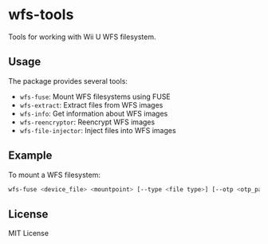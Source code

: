 # wfs-tools

Tools for working with Wii U WFS filesystem.

## Usage

The package provides several tools:

- `wfs-fuse`: Mount WFS filesystems using FUSE
- `wfs-extract`: Extract files from WFS images
- `wfs-info`: Get information about WFS images
- `wfs-reencryptor`: Reencrypt WFS images
- `wfs-file-injector`: Inject files into WFS images

## Example

To mount a WFS filesystem:

```bash
wfs-fuse <device_file> <mountpoint> [--type <file type>] [--otp <otp_path> [--seeprom <sseeprom_path>]]
```

## License

MIT License 